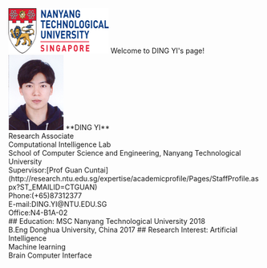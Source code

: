 <img src="https://raw.githubusercontent.com/DINGYISCSE/DINGYISCSE.github.io/master/logo.png" width="200" height="90" alt="Image"/>
Welcome to DING YI's page! 

<img src="https://raw.githubusercontent.com/DINGYISCSE/DINGYISCSE.github.io/master/photo.jpg" width="110" height="150" alt="Image"/>
**DING YI**<br>
Research Associate <br>
Computational Intelligence Lab<br>
School of Computer Science and Engineering, Nanyang Technological University<br>
Supervisor:[Prof Guan Cuntai](http://research.ntu.edu.sg/expertise/academicprofile/Pages/StaffProfile.aspx?ST_EMAILID=CTGUAN)<br>
Phone:(+65)87312377<br>
E-mail:DING.YI@NTU.EDU.SG<br>
Office:N4-B1A-02<br>
## Education:
MSC Nanyang Technological University 2018<br>
B.Eng Donghua University, China 2017
## Research Interest:
Artificial Intelligence<br>
Machine learning<br>
Brain Computer Interface<br>



